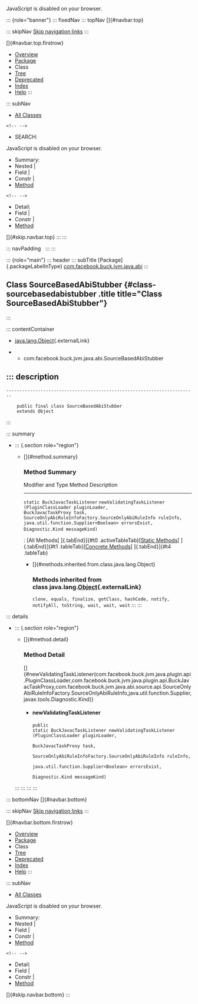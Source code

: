 <div>

JavaScript is disabled on your browser.

</div>

::: {role="banner"}
::: fixedNav
::: topNav
[]{#navbar.top}

::: skipNav
[Skip navigation links](#skip.navbar.top "Skip navigation links")
:::

[]{#navbar.top.firstrow}

-   [Overview](../../../../../../index.html)
-   [Package](package-summary.html)
-   Class
-   [Tree](package-tree.html)
-   [Deprecated](../../../../../../deprecated-list.html)
-   [Index](../../../../../../index-all.html)
-   [Help](../../../../../../help-doc.html)
:::

::: subNav
-   [All Classes](../../../../../../allclasses.html)

```{=html}
<!-- -->
```
-   SEARCH:

<div>

<div>

JavaScript is disabled on your browser.

</div>

</div>

<div>

-   Summary: 
-   Nested \| 
-   Field \| 
-   Constr \| 
-   [Method](#method.summary)

```{=html}
<!-- -->
```
-   Detail: 
-   Field \| 
-   Constr \| 
-   [Method](#method.detail)

</div>

[]{#skip.navbar.top}
:::
:::

::: navPadding
 
:::
:::

::: {role="main"}
::: header
::: subTitle
[Package]{.packageLabelInType} [com.facebook.buck.jvm.java.abi](package-summary.html)
:::

## Class SourceBasedAbiStubber {#class-sourcebasedabistubber .title title="Class SourceBasedAbiStubber"}
:::

::: contentContainer
-   [java.lang.Object](http://docs.oracle.com/javase/7/docs/api/java/lang/Object.html?is-external=true "class or interface in java.lang"){.externalLink}

-   -   com.facebook.buck.jvm.java.abi.SourceBasedAbiStubber

::: description
-   

    ------------------------------------------------------------------------

        public final class SourceBasedAbiStubber
        extends Object
:::

::: summary
-   ::: {.section role="region"}
    -   []{#method.summary}

        ### Method Summary

          Modifier and Type                Method                                                                                                                                                                                                                                                                                                                                 Description
          -------------------------------- -------------------------------------------------------------------------------------------------------------------------------------------------------------------------------------------------------------------------------------------------------------------------------------------------------------------------------------- -------------
          `static BuckJavacTaskListener`   `newValidatingTaskListener​(PluginClassLoader pluginLoader,                          BuckJavacTaskProxy task,                          SourceOnlyAbiRuleInfoFactory.SourceOnlyAbiRuleInfo ruleInfo,                          java.util.function.Supplier<Boolean> errorsExist,                          Diagnostic.Kind messageKind)`    

          : [All Methods[ ]{.tabEnd}]{#t0 .activeTableTab}[[Static
          Methods](javascript:show(1);)[ ]{.tabEnd}]{#t1
          .tableTab}[[Concrete
          Methods](javascript:show(8);)[ ]{.tabEnd}]{#t4 .tableTab}

        -   []{#methods.inherited.from.class.java.lang.Object}

            ### Methods inherited from class java.lang.[Object](http://docs.oracle.com/javase/7/docs/api/java/lang/Object.html?is-external=true "class or interface in java.lang"){.externalLink}

            `clone, equals, finalize, getClass, hashCode, notify, notifyAll, toString, wait, wait, wait`
    :::
:::

::: details
-   ::: {.section role="region"}
    -   []{#method.detail}

        ### Method Detail

        []{#newValidatingTaskListener(com.facebook.buck.jvm.java.plugin.api.PluginClassLoader,com.facebook.buck.jvm.java.plugin.api.BuckJavacTaskProxy,com.facebook.buck.jvm.java.abi.source.api.SourceOnlyAbiRuleInfoFactory.SourceOnlyAbiRuleInfo,java.util.function.Supplier,javax.tools.Diagnostic.Kind)}

        -   #### newValidatingTaskListener

            ``` methodSignature
            public static BuckJavacTaskListener newValidatingTaskListener​(PluginClassLoader pluginLoader,
                                                                          BuckJavacTaskProxy task,
                                                                          SourceOnlyAbiRuleInfoFactory.SourceOnlyAbiRuleInfo ruleInfo,
                                                                          java.util.function.Supplier<Boolean> errorsExist,
                                                                          Diagnostic.Kind messageKind)
            ```
    :::
:::
:::
:::

::: bottomNav
[]{#navbar.bottom}

::: skipNav
[Skip navigation links](#skip.navbar.bottom "Skip navigation links")
:::

[]{#navbar.bottom.firstrow}

-   [Overview](../../../../../../index.html)
-   [Package](package-summary.html)
-   Class
-   [Tree](package-tree.html)
-   [Deprecated](../../../../../../deprecated-list.html)
-   [Index](../../../../../../index-all.html)
-   [Help](../../../../../../help-doc.html)
:::

::: subNav
-   [All Classes](../../../../../../allclasses.html)

<div>

<div>

JavaScript is disabled on your browser.

</div>

</div>

<div>

-   Summary: 
-   Nested \| 
-   Field \| 
-   Constr \| 
-   [Method](#method.summary)

```{=html}
<!-- -->
```
-   Detail: 
-   Field \| 
-   Constr \| 
-   [Method](#method.detail)

</div>

[]{#skip.navbar.bottom}
:::
